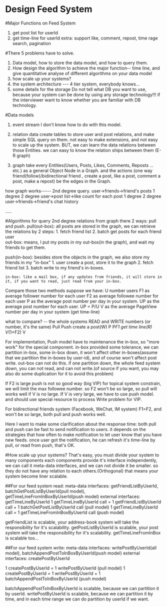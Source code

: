Design Feed System
==================

#Major Functions on Feed System
1. get post list for userId
2. get time-line for userId
extra: support like, comment, repost, time rage search, pagination

#There 5 problems have to solve.
1. Data model, how to store the data model, and how to query them.
2. How design the algorithm to achieve the major function-- time line, and give quantitative analyse of different algorithms on your data model
3. how scale up your systems? 
4. the system architecture --- 4 tier system, everybody knows...
5. some details for the storage 
   Do not tell what DB you want to use, because your system can be done by using any storage technology!!!
   if the interviewer want to know whether you are familiar with DB technology.


#Data models
1. event stream
I don't know how to do with this model. 

2. relation data
create tables to store user and post relations, and make simple SQL query on them.
not easy to make extensions, and not easy to scale up the system.
BUT, we can learn the data relations between those Entities. we can easy to know the relation ships between them (E-R graph) 

3. graph
take every Entities(Users, Posts, Likes, Comments, Reposts ... etc.) as a general Object Node in a Graph.
and the actions (one way friend(follow)/bidirectional friend , create a post, like a post, comment a post, make a repost) be the edges in the Graph.

how graph works----- 2nd degree query.
user->friends->friend's posts
     1 degree    2 degree
user->post list->like count for each post
     1 degree    2 degree
user->friends->friend's chat history

.....


#Algorithms for query 2nd degree relations from graph
there 2 ways: pull and push.
pull(out-box): all posts are stored in the graph, we can retrieve the relations by 2 steps:
             1. fetch friend list
             2. batch get posts for each friend user	
    out-box: means, I put my posts in my out-box(in the graph), and wait my friends to get them.

push(in-box): besides store the objects in the graph, we also store my friends in my "in-box"
             1. user create a post, store it to the graph
             2. fetch friend list
			 3. batch write to my friend's in-boxes.
			 
	in-box: like a mail box, if any updates from friends, it will store in it, if you want to read, just read from your in-box.
	
Compare those two methods
suppose we have:
	U number users
	F1 as average follower number for each user
	F2 as average followee number for each user
	P as the average post number per day in your system.
	UP as the average post number for each user.   UP = P/U
	V as the average PageView number per day in your system (get time-line)

	
what to compare? -- the whole systems READ and WRITE numbers (or number, it's the same) 
					Pull		Push
create a post(W)	P			P*F1
get time line(R)	V*(1+F2)	V

For implementation, Push model have to maintenance the in-box, so "more work" for the special component.
in-box provided some tolerance,
we can partition in-box, some in-box down, it won't affect other in-boxes(assume that we partition the in-boxes by user-id), and of course won't affect post write.
out-box can not do this.
if one partition down, the whole feed system down, you can not read, and can not write.(of source if you want, you may also do some duplication for it to avoid this problem)

If F2 is large push is not so good way (big VIP)
for topical system constrain, we will limit the max followee number. so F2 won't be so large, so pull will works well if V is no large.
If V is very large, we have to use push model. and should use special resource to process Write problem for VIP.

For bidirectional friends system (Facebook, WeChat, IM system)
F1=F2, and won't be so large, both pull and push works well.

Here I want to make some clarification about the response time:
both pull and push can be fast to send notification to users.
it depends on the strategies that how often to make notification to let user know that you have new feeds.
once user got the notification, he can refresh it's time-line by pull, or read from push, that's OK.

#How scale up your systems? 
That's easy, you must divide your system to many components
each components provide it's interface independently, 
we can call it meta-data interfaces, and we can not divide it be smaller.
so they do not have any relation to each others.(Orthogonal)
that means your system become liner scalable.

##For our feed system read:
meta-data interfaces: getFriendListByUserId, batchGetPostListByUserId(pull model), getTimeLineFromInBoxByUserId(push model)
external interfaces: getTimeLineByUserId 
1 getTimeLineByUserId call = 1 getFriendListByUserId call + 1 batchGetPostListByUserId call  (pull model)
1 getTimeLineByUserId call = 1 getTimeLineFromInBoxByUserId call  (push model)

getFriendList is scalable, your address-book system will take the responsibility for it's scalability. 
getPostListByUserId is scalable, your post system will take the responsibility for it's scalability.
getTimeLineFromInBox is scalable too...


##For our feed system write:
meta-data interfaces: writePostByUserId(all model), batchAppendPostToInBoxByUserId(push model)
external interfaces: createPostByUserId

1 createPostByUserId = 1 writePostByUserId 										(pull model)
1 createPostByUserId = 1 writePostByUserId + 1 batchAppendPostToInBoxByUserId	(push model)

batchAppendPostToInBoxByUserId is scalable, because we can partition it by userId.
writePostByUserId is scalable, because we can partition it by time, and in each time range we can do partition by userId if we want.




	 

